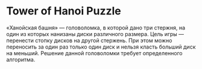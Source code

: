 # Tower of Hanoi Puzzle

«Ханойская башня» — головоломка, в которой дано три стержня, на один из которых нанизаны диски различного размера. Цель игры — перенести стопку дисков на другой стержень. При этом можно переносить за один раз только один диск и нельзя класть больший диск на меньший. Решение данной головоломки требует определенного алгоритма.
